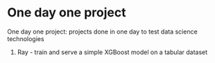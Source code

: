 # One day one project

One day one project: projects done in one day to test data science technologies

1. Ray - train and serve a simple XGBoost model on a tabular dataset
